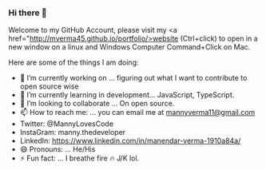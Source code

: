 ### Hi there 👋

Welcome to my GitHub Account, please visit my <a href="http://mverma45.github.io/portfolio/>website</a> (Ctrl+click) to open in a new window on a linux and Windows Computer Command+Click on Mac.

Here are some of the things I am doing:

- 🔭 I’m currently working on ... figuring out what I want to contribute to open source wise
- 🌱 I’m currently learning in development... JavaScript, TypeScript.
- 👯 I’m looking to collaborate ... On open source.
- 📫 How to reach me: ... you can email me at mannyverma11@gmail.com 
- Twitter: @MannyLovesCode
- InstaGram: manny.thedeveloper
- LinkedIn: https://www.linkedin.com/in/manendar-verma-1910a84a/
- 😄 Pronouns: ... He/His
- ⚡ Fun fact: ... I breathe fire :fire: J/K lol.
